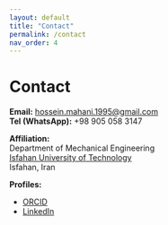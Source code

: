 ```yaml
---
layout: default
title: "Contact"
permalink: /contact
nav_order: 4
---
```


# Contact

**Email:** <a href="mailto:hossein.mahani.1995@gmail.com">hossein.mahani.1995@gmail.com</a>  
**Tel (WhatsApp):** +98 905 058 3147

**Affiliation:**  
Department of Mechanical Engineering  
[Isfahan University of Technology](https://english.iut.ac.ir/)  
Isfahan, Iran

**Profiles:**  
- [ORCID](https://orcid.org/0000-0002-1016-3730)
- [LinkedIn](https://www.linkedin.com/in/hosseinmahani/)
